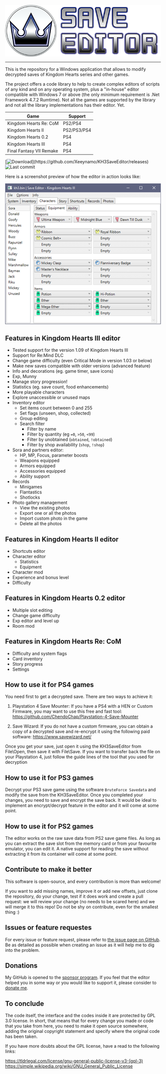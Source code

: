 ![Kingdom Save Editor](docs/banner.png)

---

This is the repository for a Windows application that allows to modify decrypted saves of Kingdom Hearts series and other games.

The project offers a code library to help to create complex editors of scripts of any kind and on any operating system, plus a "in-house" editor compatible with Windows 7 or above (the only minimum requirement is .Net Framework 4.7.2 Rumtime). Not all the games are supported by the library and not all the library implementations has their editor. Yet.

| Game                     | Support     |
|--------------------------| ------------|
| Kingdom Hearts Re: CoM   | PS2/PS4     |
| Kingdom Hearts II        | PS2/PS3/PS4 |
| Kingdom Hearts 0.2       | PS4         |
| Kingdom Hearts III       | PS4         |
| Final Fantasy VII Remake | PS4         |

[![Download](https://img.shields.io/github/downloads/xeeynamo/kh3saveeditor/total.svg?)](https://github.com/Xeeynamo/KH3SaveEditor/releases)
![Last commit](https://img.shields.io/github/last-commit/xeeynamo/kh3saveeditor.svg?style=flat-square)


Here is a screenshot preview of how the editor in action looks like:

![demo](docs/demo1.png)

## Features in Kingdom Hearts III editor

* Tested support for the version 1.09 of Kingdom Hearts III
* Support for Re:Mind DLC
* Change game difficulty (even Critical Mode in version 1.03 or below)
* Make new saves compatible with older versions (advanced feature)
* Info and decorations (eg. game timer, save icons)
* Exp, Munny
* Manage story progression!
* Statistics (eg. save count, food enhancements)
* More playable characters
* Explore unaccessible or unused maps
* Inventory editor
    * Set items count between 0 and 255
    * Set flags (unseen, shop, collected)
    * Group editing
    * Search filter
        * Filter by name
        * Filter by quantity (eg `=0`, `>50`, `<99`)
        * Filter by unobtained (`obtained`, `!obtained`)
        * Filter by shop availability (`shop`, `!shop`)
* Sora and partners editor:
    * HP, MP, Focus, parameter boosts
    * Weapons equipped
    * Armors equipped
    * Accessories equipped
	* Ability support
* Records
    * Minigames
    * Flantastics
    * Shotlocks
* Photo gallery management
    * View the existing photos
    * Export one or all the photos
    * Import custom photo in the game
    * Delete all the photos
    
## Features in Kingdom Hearts II editor

* Shortcuts editor
* Character editor
    * Statistics
    * Equipment
* Character mod
* Experience and bonus level
* Difficulty
    
## Features in Kingdom Hearts 0.2 editor

* Multiple slot editing
* Change game difficulty
* Exp editor and level up
* Room mod
    
## Features in Kingdom Hearts Re: CoM

* Difficulty and system flags
* Card inventory
* Story progress
* Settings


## How to use it for PS4 games

You need first to get a decrypted save. There are two ways to achieve it:

1) Playstation 4 Save Mounter: If you have a PS4 with a HEN or Custom Firmware, you may want to use this free and fast tool: https://github.com/ChendoChap/Playstation-4-Save-Mounter

2) Save Wizard: If you do not have a custom firmware, you can obtain a copy of a decrypted save and re-encrypt it using the following paid software: https://www.savewizard.net/

Once you get your save, just open it using the KH3SaveEditor from File\Open, then save it with File\Save. If you want to transfer back the file on your Playstation 4, just follow the guide lines of the tool that you used for decryption

## How to use it for PS3 games

Decrypt your PS3 save game using the software `BruteForce Savedata` and modify the save from the KH3SaveEditor. Once you completed your changes, you need to save and encrypt the save back. It would be ideal to implement an encrypt/decrypt feature in the editor and it will come at some point.

## How to use it for PS2 games

The editor works on the raw save data from PS2 save game files. As long as you can extract the save slot from the memory card or from your favourite emulator, you can edit it. A native support for reading the save without extracting it from its container will come at some point.

## Contribute to make it better

This software is open-source, and every contribution is more than welcome!

If you want to add missing names, improve it or add new offsets, just clone the repository, do your change, test if it does work and create a pull request: we will review your change (no needs to be scared here) and we will merge it to this repo! Do not be shy on contribute, even for the smallest thing :)

## Issues or feature requestes

For every issue or feature request, please refer to [the issue page on GitHub](https://github.com/Xeeynamo/KH3SaveEditor/issues). Be as detailed as possible when creating an issue as it will help me to dig into the problem.

## Donations

My GitHub is opened to the [sponsor program](https://github.com/sponsors/Xeeynamo). If you feel that the editor helped you in some way or you would like to support it, please consider to [donate me](https://github.com/sponsors/Xeeynamo).

## To conclude

The code itself, the interface and the codes inside it are protected by GPL 3.0 license. In short, that means that for every change you made or code that you take from here, you need to make it open source somewhere, adding the original copyright statement and specify where the original code has been taken.

If you have more doubts about the GPL license, have a read to the following links:

https://tldrlegal.com/license/gnu-general-public-license-v3-(gpl-3)
https://simple.wikipedia.org/wiki/GNU_General_Public_License
